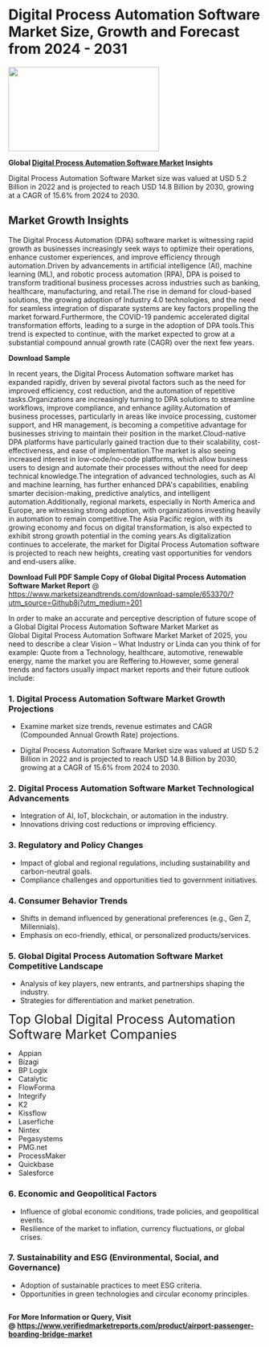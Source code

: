 <H1>Digital Process Automation Software Market Size, Growth and Forecast from 2024 - 2031</H1><img class="aligncenter size-medium wp-image-584254" src="https://thirdeyenews.in/wp-content/uploads/2024/09/Global-Market-Research-300x168.jpeg" alt="" width="300" height="168" /><p><strong>Global&nbsp;<a href="https://www.marketsizeandtrends.com/download-sample/653370/?utm_source=Github8j?utm_medium=201">Digital Process Automation Software Market</a> Insights</strong></p><p>Digital Process Automation Software Market size was valued at USD 5.2 Billion in 2022 and is projected to reach USD 14.8 Billion by 2030, growing at a CAGR of 15.6% from 2024 to 2030.</p><p><h2>Market Growth Insights</h2> <p>The Digital Process Automation (DPA) software market is witnessing rapid growth as businesses increasingly seek ways to optimize their operations, enhance customer experiences, and improve efficiency through automation.Driven by advancements in artificial intelligence (AI), machine learning (ML), and robotic process automation (RPA), DPA is poised to transform traditional business processes across industries such as banking, healthcare, manufacturing, and retail.The rise in demand for cloud-based solutions, the growing adoption of Industry 4.0 technologies, and the need for seamless integration of disparate systems are key factors propelling the market forward.Furthermore, the COVID-19 pandemic accelerated digital transformation efforts, leading to a surge in the adoption of DPA tools.This trend is expected to continue, with the market expected to grow at a substantial compound annual growth rate (CAGR) over the next few years.</p> <p><strong>Download Sample</strong></p> <p>In recent years, the Digital Process Automation software market has expanded rapidly, driven by several pivotal factors such as the need for improved efficiency, cost reduction, and the automation of repetitive tasks.Organizations are increasingly turning to DPA solutions to streamline workflows, improve compliance, and enhance agility.Automation of business processes, particularly in areas like invoice processing, customer support, and HR management, is becoming a competitive advantage for businesses striving to maintain their position in the market.Cloud-native DPA platforms have particularly gained traction due to their scalability, cost-effectiveness, and ease of implementation.The market is also seeing increased interest in low-code/no-code platforms, which allow business users to design and automate their processes without the need for deep technical knowledge.The integration of advanced technologies, such as AI and machine learning, has further enhanced DPA's capabilities, enabling smarter decision-making, predictive analytics, and intelligent automation.Additionally, regional markets, especially in North America and Europe, are witnessing strong adoption, with organizations investing heavily in automation to remain competitive.The Asia Pacific region, with its growing economy and focus on digital transformation, is also expected to exhibit strong growth potential in the coming years.As digitalization continues to accelerate, the market for Digital Process Automation software is projected to reach new heights, creating vast opportunities for vendors and end-users alike.</p> <p><span class=""><strong>Download Full PDF Sample Copy of Global Digital Process Automation Software Market Report</strong> @ <a href="https://www.marketsizeandtrends.com/download-sample/653370/?utm_source=Github8j?utm_medium=201" target="_blank">https://www.marketsizeandtrends.com/download-sample/653370/?utm_source=Github8j?utm_medium=201</a></span></p><p>In order to make an accurate and perceptive description of future scope of a Global&nbsp;Digital Process Automation Software Market Market as Global&nbsp;Digital Process Automation Software Market Market of 2025, you need to describe a clear Vision &ndash; What Industry or Linda can you think of for example: Quote from a Technology, healthcare, automotive, renewable energy, name the market you are Reffering to.However, some general trends and factors usually impact market reports and their future outlook include:</p><h3>1.&nbsp;<strong>Digital Process Automation Software Market Growth Projections</strong></h3><ul><li>Examine market size trends, revenue estimates and CAGR (Compounded Annual Growth Rate) projections.</li><li><p>Digital Process Automation Software Market size was valued at USD 5.2 Billion in 2022 and is projected to reach USD 14.8 Billion by 2030, growing at a CAGR of 15.6% from 2024 to 2030.</p></li></ul><h3>2.&nbsp;<strong>Digital Process Automation Software Market Technological Advancements</strong></h3><ul><li>Integration of AI, IoT, blockchain, or automation in the industry.</li><li>Innovations driving cost reductions or improving efficiency.</li></ul><h3>3.&nbsp;<strong>Regulatory and Policy Changes</strong></h3><ul><li>Impact of global and regional regulations, including sustainability and carbon-neutral goals.</li><li>Compliance challenges and opportunities tied to government initiatives.</li></ul><h3>4.&nbsp;<strong>Consumer Behavior Trends</strong></h3><ul><li>Shifts in demand influenced by generational preferences (e.g., Gen Z, Millennials).</li><li>Emphasis on eco-friendly, ethical, or personalized products/services.</li></ul><h3>5.&nbsp;<strong>Global Digital Process Automation Software Market Competitive Landscape</strong></h3><ul><li>Analysis of key players, new entrants, and partnerships shaping the industry.</li><li>Strategies for differentiation and market penetration.</li></ul><p data-pm-slice="1 1 []"><span style="color: inherit; font-family: inherit; font-size: 25px;">Top Global Digital Process Automation Software Market Companies</span></p><div class="" data-test-id=""><p><li>Appian</li><li> Bizagi</li><li> BP Logix</li><li> Catalytic</li><li> FlowForma</li><li> Integrify</li><li> K2</li><li> Kissflow</li><li> Laserfiche</li><li> Nintex</li><li> Pegasystems</li><li> PMG.net</li><li> ProcessMaker</li><li> Quickbase</li><li> Salesforce</li></p></div><h3>6.&nbsp;<strong>Economic and Geopolitical Factors</strong></h3><ul><li>Influence of global economic conditions, trade policies, and geopolitical events.</li><li>Resilience of the market to inflation, currency fluctuations, or global crises.</li></ul><h3>7.&nbsp;<strong>Sustainability and ESG (Environmental, Social, and Governance)</strong></h3><ul><li>Adoption of sustainable practices to meet ESG criteria.</li><li>Opportunities in green technologies and circular economy principles.</li></ul><h2><strong style="font-size: 14px;">For More Information or Query, Visit @&nbsp;</strong><a style="background-color: #ffffff; font-size: 14px;" href="https://www.marketsizeandtrends.com/report/digital-process-automation-software-market/" target="_blank">https://www.verifiedmarketreports.com/product/airport-passenger-boarding-bridge-market</a></h2>
